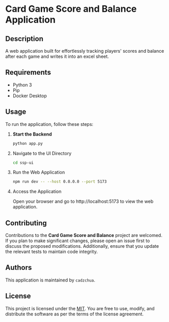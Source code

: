 # Card Game Score and Balance Application

## Description

A web application built for effortlessly tracking players' scores and balance after each game and writes it into an excel sheet.

## Requirements

- Python 3
- Pip
- Docker Desktop

## Usage
To run the application, follow these steps:

1. **Start the Backend**
   ```bash
   python app.py
   ```

2. Navigate to the UI Directory
    ```bash
    cd ssp-ui
    ```

3. Run the Web Application
    ```bash 
    npm run dev -- --host 0.0.0.0 --port 5173
    ```

4. Access the Application 
    
    Open your browser and go to http://localhost:5173 to view the web application.


## Contributing

Contributions to the **Card Game Score and Balance** project are welcomed. If you plan to make significant changes, please open an issue first to discuss the proposed modifications. 
Additionally, ensure that you update the relevant tests to maintain code integrity.

## Authors

This application is maintained by `cadzchua`.

## License

This project is licensed under the [MIT](LICENSE). You are free to use, modify, and distribute the software as per the terms of the license agreement.
